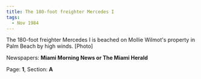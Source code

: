 ```yaml
---  
title: The 180-foot freighter Mercedes I  
tags:  
  - Nov 1984  
---  
```

  
The 180-foot freighter Mercedes I is beached on Mollie Wilmot's property in Palm Beach by high winds. [Photo]  
  
Newspapers: **Miami Morning News or The Miami Herald**  
  
Page: **1**, Section: **A** 
